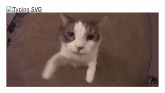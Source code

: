 [![Typing SVG](https://readme-typing-svg.herokuapp.com?font=Nunito&weight=600&size=25&duration=3000&pause=1000&color=C62827&repeat=false&width=435&lines=Welcome+my+sugar+%F0%9F%92%84%F0%9F%92%8B)](#)  
![Happy Happy Happy](cat_kisses_the_camera.gif)
